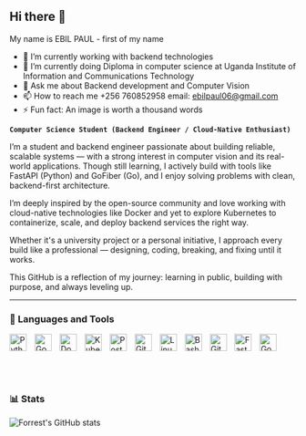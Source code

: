 ## Hi there 👋
My name is EBIL PAUL - first of my name

- 🔭 I’m currently working with backend technologies
- 🌱 I’m currently doing Diploma in computer science at Uganda Institute of Information and Communications Technology
- 💬 Ask me about Backend development and Computer Vision
- 📫 How to reach me +256 760852958 email: ebilpaul06@gmail.com
- ⚡ Fun fact: An image is worth a thousand words


**`Computer Science Student (Backend Engineer / Cloud-Native Enthusiast)`**

I’m a student and backend engineer passionate about building reliable, scalable systems — with a strong interest in computer vision and its real-world applications. Though still learning, I actively build with tools like FastAPI (Python) and GoFiber (Go), and I enjoy solving problems with clean, backend-first architecture.

I’m deeply inspired by the open-source community and love working with cloud-native technologies like Docker and yet to explore Kubernetes to containerize, scale, and deploy backend services the right way.

Whether it's a university project or a personal initiative, I approach every build like a professional — designing, coding, breaking, and fixing until it works.

This GitHub is a reflection of my journey: learning in public, building with purpose, and always leveling up.

---


### 🧰 Languages and Tools
<p align="left"> <img src="https://cdn.jsdelivr.net/gh/devicons/devicon/icons/python/python-original.svg" alt="Python" width="30px" style="padding-right:10px;" /> <img src="https://cdn.jsdelivr.net/gh/devicons/devicon/icons/go/go-original.svg" alt="Go" width="30px" style="padding-right:10px;" /> <img src="https://cdn.jsdelivr.net/gh/devicons/devicon/icons/docker/docker-original.svg" alt="Docker" width="30px" style="padding-right:10px;" /> <img src="https://cdn.jsdelivr.net/gh/devicons/devicon/icons/kubernetes/kubernetes-plain.svg" alt="Kubernetes" width="30px" style="padding-right:10px;" /> <img src="https://cdn.jsdelivr.net/gh/devicons/devicon/icons/postgresql/postgresql-original.svg" alt="PostgreSQL" width="30px" style="padding-right:10px;" /> <img src="https://cdn.jsdelivr.net/gh/devicons/devicon/icons/git/git-original.svg" alt="Git" width="30px" style="padding-right:10px;" /> <img src="https://cdn.jsdelivr.net/gh/devicons/devicon/icons/linux/linux-original.svg" alt="Linux" width="30px" style="padding-right:10px;" /> <img src="https://cdn.jsdelivr.net/gh/devicons/devicon/icons/bash/bash-original.svg" alt="Bash" width="30px" style="padding-right:10px;" /> <img src="https://cdn.jsdelivr.net/gh/devicons/devicon/icons/github/github-original.svg" alt="GitHub" width="30px" style="padding-right:10px;" /> <img src="https://www.vectorlogo.zone/logos/fastapi/fastapi-icon.svg" alt="FastAPI" width="30px" style="padding-right:10px;" /> <img src="https://user-images.githubusercontent.com/5415653/160243022-729d6e26-6d57-4bcf-a7c0-cb3e6c54d95b.png" alt="GoFiber" width="30px" style="padding-right:10px;" /> </p> 

<br />

#

#
### 📊 Stats

![Forrest's GitHub stats](https://github-readme-stats.vercel.app/api?username=paulebil&show_icons=true&theme=gruvbox)

<!-- ![GitHub Streak](https://streak-stats.demolab.com?user=ForrestKnight&theme=gruvbox&border_radius=4.5) -->

#
<!--
<details>
 <summary><h3>👨‍💻 My Coding Journey</h3></summary>
  I started my coding journey as a curious computer science student, fascinated by how real-world systems are built — not just the code, but the infrastructure, architecture, and tools behind them.

I naturally gravitated toward backend development, building APIs and architecting systems using tools like FastAPI and GoFiber. As I gained experience, I developed a strong interest in cloud-native technologies — not because I wanted to rely on cloud platforms, but because I wanted to learn how to host and manage my own applications locally or on-premises. That drive for independence and deep understanding continues to shape how I build.

Another major curiosity of mine is computer vision — the idea that machines can see, interpret, and interact with the world just like we do. To me, this is more than just technology; it’s personal. My parents always hoped I would become a doctor. While I may not wear a white coat, I’ve come to realize that with computer vision, I can still solve problems in medicine, healthcare, and diagnostics — with code. I will be a doctor — just using a different set of tools.

Even though I’m still a student, I approach every project with a builder’s mindset: learn deeply, solve real problems, and keep growing. This GitHub is where I share that journey — openly, and in motion.

And I’m just getting started.
-->

<!--
**paulebil/paulebil** is a ✨ _special_ ✨ repository because its `README.md` (this file) appears on your GitHub profile.

Here are some ideas to get you started:

- 🔭 I’m currently working on ...
- 🌱 I’m currently learning ...
- 👯 I’m looking to collaborate on ...
- 🤔 I’m looking for help with ...
- 💬 Ask me about ...
- 📫 How to reach me: ...
- 😄 Pronouns: ...
- ⚡ Fun fact: ...
-->
